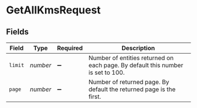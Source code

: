 # GetAllKmsRequest


## Fields

| Field                                                                           | Type                                                                            | Required                                                                        | Description                                                                     |
| ------------------------------------------------------------------------------- | ------------------------------------------------------------------------------- | ------------------------------------------------------------------------------- | ------------------------------------------------------------------------------- |
| `limit`                                                                         | *number*                                                                        | :heavy_minus_sign:                                                              | Number of entities returned on each page. By default this number is set to 100. |
| `page`                                                                          | *number*                                                                        | :heavy_minus_sign:                                                              | Number of returned page. By default the returned page is the first.             |
